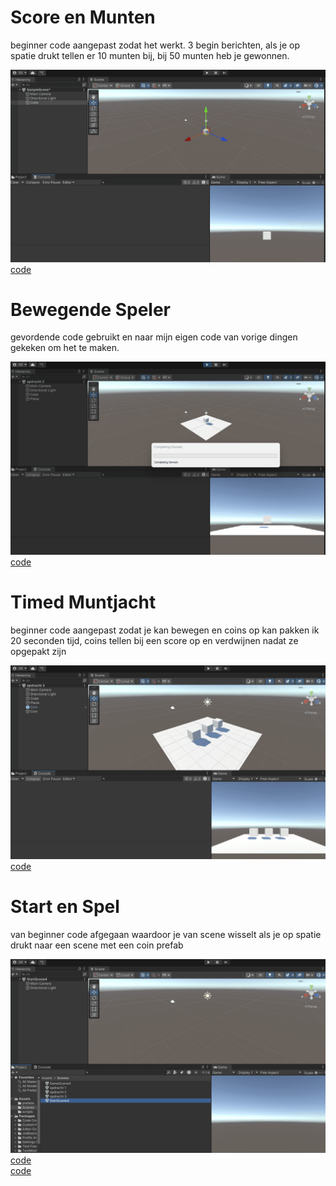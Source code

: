 # Score en Munten

beginner code aangepast zodat het werkt. 3 begin berichten, als je op spatie drukt tellen er 10 munten bij, bij 50 munten heb je gewonnen.

![animatie](gifs/ScoreEnMunten.gif)
[code](m4prog/Assets/scripts/PlayerScore.cs)

# Bewegende Speler

gevordende code gebruikt en naar mijn eigen code van vorige dingen gekeken om het te maken.

![animatie](gifs/BewegendeSpeler.gif)
[code](m4prog/Assets/scripts/PlayerControl.cs)

# Timed Muntjacht

beginner code aangepast zodat je kan bewegen en coins op kan pakken ik 20 seconden tijd, coins tellen bij een score op en verdwijnen nadat ze opgepakt zijn

![animatie](gifs/TimedMuntjacht.gif)
[code](m4prog/Assets/scripts/GameManager.cs)

# Start en Spel

van beginner code afgegaan waardoor je van scene wisselt als je op spatie drukt naar een scene met een coin prefab

![animatie](gifs/StartenSpel.gif)
[code](m4prog/Assets/scripts/SceneSwitcher.cs)\
[code](m4prog/Assets/scripts/PlayerControl2.cs)
